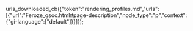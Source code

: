 urls_downloaded_cb({"token":"rendering_profiles.md","urls":[{"url":"Feroze_gsoc.html#page-description","node_type":"p","context":{"gi-language":["default"]}}]});